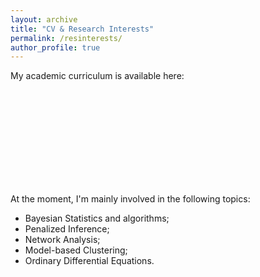 ```yaml
---
layout: archive
title: "CV & Research Interests"
permalink: /resinterests/
author_profile: true
---
```


My academic curriculum is available here:
<object data="/files/ranciati_academic_cv.pdf" type="application/pdf" width="700px" height="700px"><embed src="/files/ranciati_academic_cv.pdf"></embed></object>

## 
At the moment, I'm mainly involved in the following topics:
* Bayesian Statistics and algorithms;
* Penalized Inference;
* Network Analysis;
* Model-based Clustering;
* Ordinary Differential Equations.
